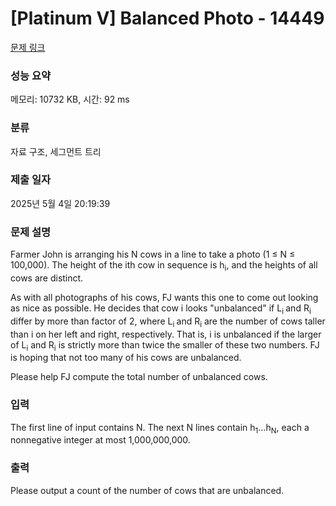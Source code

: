 # [Platinum V] Balanced Photo - 14449 

[문제 링크](https://www.acmicpc.net/problem/14449) 

### 성능 요약

메모리: 10732 KB, 시간: 92 ms

### 분류

자료 구조, 세그먼트 트리

### 제출 일자

2025년 5월 4일 20:19:39

### 문제 설명

<p>Farmer John is arranging his N cows in a line to take a photo (1 ≤ N ≤ 100,000). The height of the ith cow in sequence is h<sub>i</sub>, and the heights of all cows are distinct.</p>

<p>As with all photographs of his cows, FJ wants this one to come out looking as nice as possible. He decides that cow i looks "unbalanced" if L<sub>i </sub>and R<sub>i </sub>differ by more than factor of 2, where L<sub>i </sub>and R<sub>i</sub> are the number of cows taller than i on her left and right, respectively. That is, i is unbalanced if the larger of L<sub>i</sub> and R<sub>i</sub> is strictly more than twice the smaller of these two numbers. FJ is hoping that not too many of his cows are unbalanced.</p>

<p>Please help FJ compute the total number of unbalanced cows.</p>

### 입력 

 <p>The first line of input contains N. The next N lines contain h<sub>1</sub>…h<sub>N</sub>, each a nonnegative integer at most 1,000,000,000.</p>

### 출력 

 <p>Please output a count of the number of cows that are unbalanced.</p>

<p> </p>

